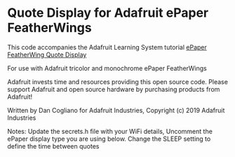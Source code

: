  # Quote Display for Adafruit ePaper FeatherWings
 
 This code accompanies the Adafruit Learning System tutorial 
 [ePaper FeatherWing Quote Display](https://learn.adafruit.com/epaper-display-featherwing-quote-display)
 
 For use with Adafruit tricolor and monochrome ePaper FeatherWings
 
 Adafruit invests time and resources providing this open source code. Please support Adafruit and open source hardware by purchasing 
 products from Adafruit!
 
 Written by Dan Cogliano for Adafruit Industries, Copyright (c) 2019 Adafruit Industries
 
 Notes: 
 Update the secrets.h file with your WiFi details, 
 Uncomment the ePaper display type you are using below. 
 Change the SLEEP setting to define the time between quotes

